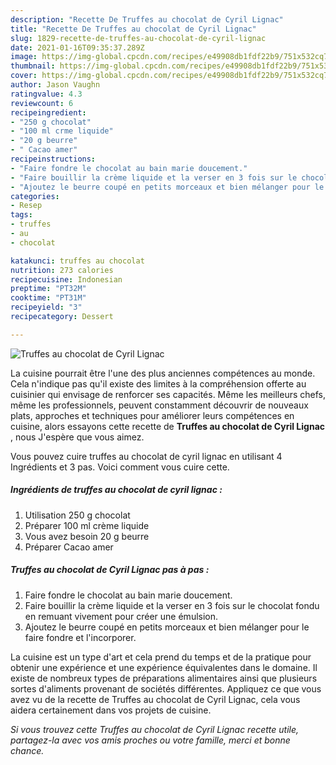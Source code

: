 ```yaml
---
description: "Recette De Truffes au chocolat de Cyril Lignac"
title: "Recette De Truffes au chocolat de Cyril Lignac"
slug: 1829-recette-de-truffes-au-chocolat-de-cyril-lignac
date: 2021-01-16T09:35:37.289Z
image: https://img-global.cpcdn.com/recipes/e49908db1fdf22b9/751x532cq70/truffes-au-chocolat-de-cyril-lignac-photo-principale-de-la-recette.jpg
thumbnail: https://img-global.cpcdn.com/recipes/e49908db1fdf22b9/751x532cq70/truffes-au-chocolat-de-cyril-lignac-photo-principale-de-la-recette.jpg
cover: https://img-global.cpcdn.com/recipes/e49908db1fdf22b9/751x532cq70/truffes-au-chocolat-de-cyril-lignac-photo-principale-de-la-recette.jpg
author: Jason Vaughn
ratingvalue: 4.3
reviewcount: 6
recipeingredient:
- "250 g chocolat"
- "100 ml crme liquide"
- "20 g beurre"
- " Cacao amer"
recipeinstructions:
- "Faire fondre le chocolat au bain marie doucement."
- "Faire bouillir la crème liquide et la verser en 3 fois sur le chocolat fondu en remuant vivement pour créer une émulsion."
- "Ajoutez le beurre coupé en petits morceaux et bien mélanger pour le faire fondre et l&#39;incorporer."
categories:
- Resep
tags:
- truffes
- au
- chocolat

katakunci: truffes au chocolat 
nutrition: 273 calories
recipecuisine: Indonesian
preptime: "PT32M"
cooktime: "PT31M"
recipeyield: "3"
recipecategory: Dessert

---
```



![Truffes au chocolat de Cyril Lignac](https://img-global.cpcdn.com/recipes/e49908db1fdf22b9/751x532cq70/truffes-au-chocolat-de-cyril-lignac-photo-principale-de-la-recette.jpg)

La cuisine pourrait être l'une des plus anciennes compétences au monde. Cela n'indique pas qu'il existe des limites à la compréhension offerte au cuisinier qui envisage de renforcer ses capacités. Même les meilleurs chefs, même les professionnels, peuvent constamment découvrir de nouveaux plats, approches et techniques pour améliorer leurs compétences en cuisine, alors essayons cette recette de <strong> Truffes au chocolat de Cyril Lignac </strong>, nous J'espère que vous aimez.

<!--inarticleads1-->

Vous pouvez cuire truffes au chocolat de cyril lignac en utilisant 4 Ingrédients et 3 pas. Voici comment vous cuire cette.

##### Ingrédients de truffes au chocolat de cyril lignac :

1. Utilisation 250 g chocolat
1. Préparer 100 ml crème liquide
1. Vous avez besoin 20 g beurre
1. Préparer  Cacao amer




<!--inarticleads2-->

##### Truffes au chocolat de Cyril Lignac pas à pas :

1. Faire fondre le chocolat au bain marie doucement.
1. Faire bouillir la crème liquide et la verser en 3 fois sur le chocolat fondu en remuant vivement pour créer une émulsion.
1. Ajoutez le beurre coupé en petits morceaux et bien mélanger pour le faire fondre et l&#39;incorporer.




<!--inarticleads1-->

<p>
La cuisine est un type d'art et cela prend du temps et de la pratique pour obtenir une expérience et une expérience équivalentes dans le domaine. Il existe de nombreux types de préparations alimentaires ainsi que plusieurs sortes d'aliments provenant de sociétés différentes. Appliquez ce que vous avez vu de la recette de Truffes au chocolat de Cyril Lignac, cela vous aidera certainement dans vos projets de cuisine.
</p>

<p>
<i>Si vous trouvez cette Truffes au chocolat de Cyril Lignac recette utile, partagez-la avec vos amis proches ou votre famille, merci et bonne chance.</i>
</p>
